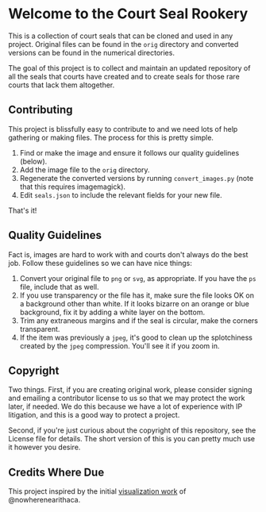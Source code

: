 Welcome to the Court Seal Rookery
=================================

This is a collection of court seals that can be cloned and used in any project. 
Original files can be found in the `orig` directory and converted versions can 
be found in the numerical directories. 

The goal of this project is to collect and maintain an updated repository of all
the seals that courts have created and to create seals for those rare courts 
that lack them altogether.


Contributing
------------

This project is blissfully easy to contribute to and we need lots of help 
gathering or making files. The process for this is pretty simple. 
 
 1. Find or make the image and ensure it follows our quality guidelines 
 (below).
 1. Add the image file to the `orig` directory.
 1. Regenerate the converted versions by running `convert_images.py` (note that
 this requires imagemagick).
 1. Edit `seals.json` to include the relevant fields for your new file.
  
That's it!


Quality Guidelines
------------------

Fact is, images are hard to work with and courts don't always do the best job.
Follow these guidelines so we can have nice things:

1. Convert your original file to `png` or `svg`, as appropriate. If you have the
`ps` file, include that as well.
1. If you use transparency or the file has it, make sure the file looks OK on 
a background other than white. If it looks bizarre on an orange or blue 
background, fix it by adding a white layer on the bottom.
1. Trim any extraneous margins and if the seal is circular, make the corners 
transparent.
1. If the item was previously a `jpeg`, it's good to clean up the splotchiness 
created by the `jpeg` compression. You'll see it if you zoom in.  


Copyright
---------

Two things. First, if you are creating original work, please consider signing
and emailing a contributor license to us so that we may protect the work later, 
if needed. We do this because we have a lot of experience with IP litigation,
and this is a good way to protect a project.

Second, if you're just curious about the copyright of this repository, see the 
License file for details. The short version of this is you can pretty much use 
it however you desire.


Credits Where Due
-----------------

This project inspired by the initial [visualization work][1] of 
@nowherenearithaca.

[1]: https://d57dd304fefca1aa423fea1b4dc59f23c06dd95e.googledrive.com/host/0B2GQktu-wcTiWm82NGt5MTZreHM/
